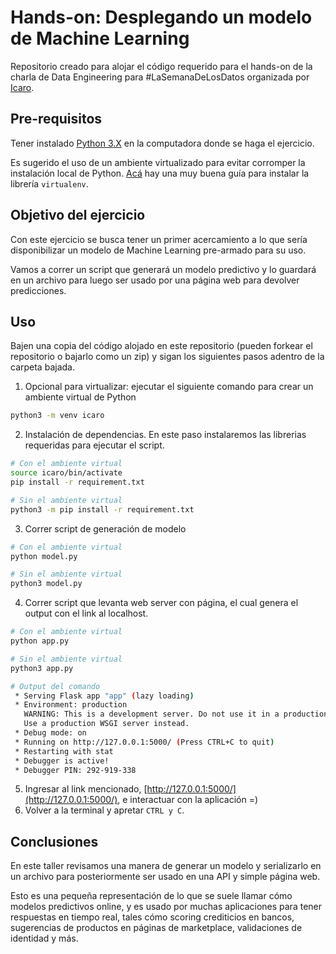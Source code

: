 # Hands-on: Desplegando un modelo de Machine Learning

Repositorio creado para alojar el código requerido para el hands-on de la charla de Data Engineering para #LaSemanaDeLosDatos organizada por [Icaro](https://icaro.org.ar/).

## Pre-requisitos

Tener instalado [Python 3.X](https://www.python.org/downloads/windows/) en la computadora donde se haga el ejercicio.

Es sugerido el uso de un ambiente virtualizado para evitar corromper la instalación local de Python. [Acá](https://help.dreamhost.com/hc/es/articles/115000695551-Instalar-y-usar-virtualenv-con-Python-3) hay una muy buena guía para instalar la librería `virtualenv`.

## Objetivo del ejercicio
Con este ejercicio se busca tener un primer acercamiento a lo que sería disponibilizar un modelo de Machine Learning pre-armado para su uso.

Vamos a correr un script que generará un modelo predictivo y lo guardará en un archivo para luego ser usado por una página web para devolver predicciones.

## Uso

Bajen una copia del código alojado en este repositorio (pueden forkear el repositorio o bajarlo como un zip) y sigan los siguientes pasos adentro de la carpeta bajada.


1) Opcional para virtualizar: ejecutar el siguiente comando para crear un ambiente virtual de Python
```Bash
python3 -m venv icaro
```
2) Instalación de dependencias. En este paso instalaremos las librerias requeridas para ejecutar el script.

```bash
# Con el ambiente virtual
source icaro/bin/activate 
pip install -r requirement.txt
```
```bash
# Sin el ambiente virtual
python3 -m pip install -r requirement.txt
```
3) Correr script de generación de modelo
```bash
# Con el ambiente virtual
python model.py
```
```bash
# Sin el ambiente virtual
python3 model.py
```
4) Correr script que levanta web server con página, el cual genera el output con el link al localhost.
```bash
# Con el ambiente virtual
python app.py
```
```bash
# Sin el ambiente virtual
python3 app.py
```
```bash
# Output del comando
 * Serving Flask app "app" (lazy loading)
 * Environment: production
   WARNING: This is a development server. Do not use it in a production deployment.
   Use a production WSGI server instead.
 * Debug mode: on
 * Running on http://127.0.0.1:5000/ (Press CTRL+C to quit)
 * Restarting with stat
 * Debugger is active!
 * Debugger PIN: 292-919-338
```
5) Ingresar al link mencionado, [http://127.0.0.1:5000/](http://127.0.0.1:5000/), e interactuar con la aplicación =)
6) Volver a la terminal y apretar `CTRL y C`.

## Conclusiones

En este taller revisamos una manera de generar un modelo y serializarlo en un archivo para posteriormente ser usado en una API y simple página web.

Esto es una pequeña representación de lo que se suele llamar cómo modelos predictivos online, y es usado por muchas aplicaciones para tener respuestas en tiempo real, tales cómo scoring crediticios en bancos, sugerencias de productos en páginas de marketplace, validaciones de identidad y más.

